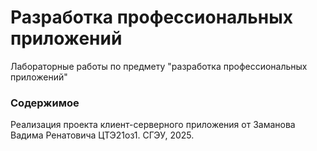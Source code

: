 # Разработка профессиональных приложений
Лабораторные работы по предмету "разработка профессиональных приложений"
### Содержимое
Реализация проекта клиент-серверного приложения от Заманова Вадима Ренатовича ЦТЭ21оз1.
СГЭУ, 2025.
